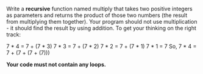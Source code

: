 Write a **recursive** function named multiply that takes two positive integers as parameters and returns the product of those two numbers (the result from multiplying them together). Your program should not use multiplication - it should find the result by using addition. To get your thinking on the right track:

7 * 4 = 7 + (7 * 3)
7 * 3 = 7 + (7 * 2)
7 * 2 = 7 + (7 * 1)
7 * 1 = 7
So, 7 * 4 = 7 + (7 + (7 + (7)))

**Your code must not contain any loops.**
